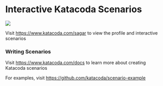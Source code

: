 # Interactive Katacoda Scenarios

[![](http://shields.katacoda.com/katacoda/sagar/count.svg)](https://www.katacoda.com/sagar "Get your profile on Katacoda.com")

Visit https://www.katacoda.com/sagar to view the profile and interactive scenarios

### Writing Scenarios
Visit https://www.katacoda.com/docs to learn more about creating Katacoda scenarios

For examples, visit https://github.com/katacoda/scenario-example
